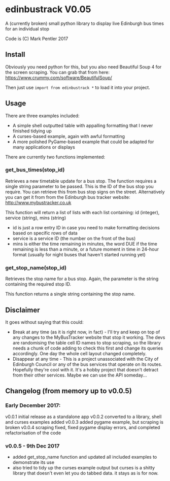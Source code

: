 # edinbustrack V0.05
A (currently broken) small python library to display live Edinburgh bus times for an individual stop

Code is (C) Mark Pentler 2017

## Install

Obviously you need python for this, but you also need Beautiful Soup 4 for the screen scraping. You can grab that from here:
https://www.crummy.com/software/BeautifulSoup/

Then just use `import from edinbustrack *` to load it into your project.

## Usage

There are three examples included:
* A simple shell outputted table with appalling formatting that I never finished tidying up
* A curses-based example, again with awful formatting
* A more polished PyGame-based example that could be adapted for many applications or displays

There are currently two functions implemented: 
### get_bus_times(stop_id)

Retrieves a new timetable update for a bus stop. The function requires a single string parameter to be passed. This is the ID of the bus stop you require. You can retrieve this from bus stop signs on the street. Alternatively you can get it from from the Edinburgh bus tracker website:
http://www.mybustracker.co.uk

This function will return a list of lists with each list containing: id (integer), service (string), mins (string)
* id is just a row entry ID in case you need to make formatting decisions based on specific rows of data
* service is a service ID (the number on the front of the bus)
* mins is either the time remaining in minutes, the word DUE if the time remaining is less than a minute, or a future moment in time in 24-hour format (usually for night buses that haven't started running yet)

### get_stop_name(stop_id)

Retrieves the stop name for a bus stop. Again, the parameter is the string containing the required stop ID.

This function returns a single string containing the stop name.

## Disclaimer

It goes without saying that this could:

* Break at any time (as it is right now, in fact) - I'll try and keep on top of any changes to the MyBusTracker website that stop it working. The devs are randomising the table cell ID names to stop scraping, so the library needs a chunk of code adding to check this first and change its queries accordingly. One day the whole cell layout changed completely.
* Disappear at any time - This is a project unassociated with the City of Edinburgh Council or any of the bus services that operate on its routes. Hopefully they're cool with it. It's a hobby project that doesn't detract from their other services. Maybe we can use the API someday...

## Changelog (from memory up to v0.0.5)

### Early December 2017:
v0.0.1 initial release as a standalone app
v0.0.2 converted to a library, shell and curses examples added
v0.0.3 added pygame example, but scraping is broken
v0.0.4 scraping fixed, fixed pygame display errors, and completed refactorisation of the code

### v0.0.5 - 9th Dec 2017
- added get_stop_name function and updated all included examples to demonstrate its use
- also tried to tidy up the curses example output but curses is a shitty library that doesn't even let you do tabbed data. it stays as is for now.
